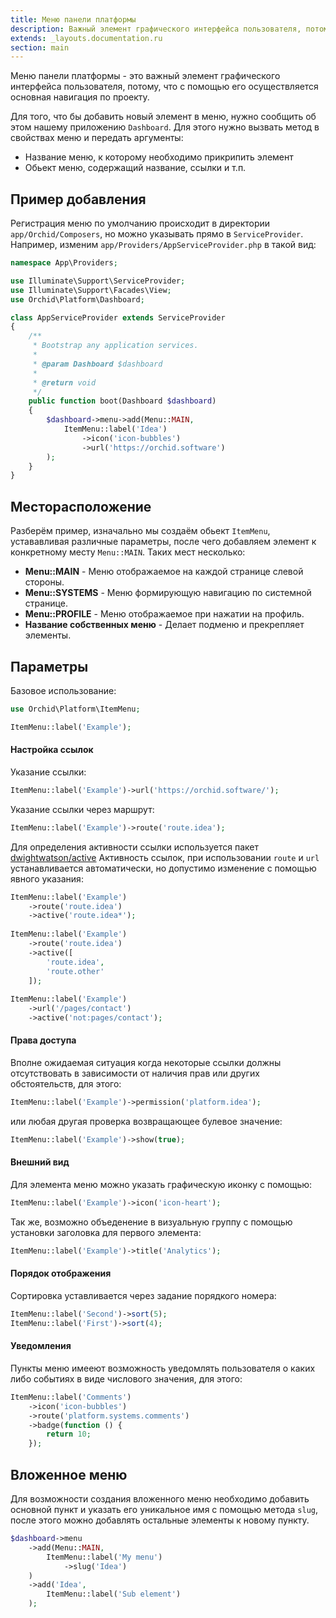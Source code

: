 ```yaml
---
title: Меню панели платформы
description: Важный элемент графического интерфейса пользователя, потому, что спомощью него осуществляется основаня навигация по проекту.
extends: _layouts.documentation.ru
section: main
---
```


Меню панели платформы - это важный элемент графического интерфейса пользователя, потому, что с помощью его осуществляется основная навигация по проекту.


Для того, что бы добавить новый элемент в меню, нужно сообщить об этом нашему приложению `Dashboard`.
Для этого нужно вызвать метод в свойствах меню и передать аргументы: 

* Название меню, к которому необходимо прикрипить элемент
* Обьект меню, содержащий название, ссылки и т.п.

## Пример добавления

Регистрация меню по умолчанию происходит в директории `app/Orchid/Composers`, но можно указывать прямо в `ServiceProvider`.
Например, изменим `app/Providers/AppServiceProvider.php` в такой вид:
	
```php
namespace App\Providers;

use Illuminate\Support\ServiceProvider;
use Illuminate\Support\Facades\View;
use Orchid\Platform\Dashboard;

class AppServiceProvider extends ServiceProvider
{
    /**
     * Bootstrap any application services.
     *
     * @param Dashboard $dashboard
     *
     * @return void
     */
    public function boot(Dashboard $dashboard)
    {
        $dashboard->menu->add(Menu::MAIN,
            ItemMenu::label('Idea')
                ->icon('icon-bubbles')
                ->url('https://orchid.software')
        );
    }
}
```

## Месторасположение

Разберём пример, изначально мы создаём обьект `ItemMenu`, устававливая различные параметры, после чего добавляем элемент к конкретному месту `Menu::MAIN`. Таких мест несколько:

- **Menu::MAIN** - Меню отображаемое на каждой странице слевой стороны.
- **Menu::SYSTEMS** - Меню формирующую навигацию по системной странице.
- **Menu::PROFILE** - Меню отображаемое при нажатии на профиль.
- **Название собственных меню** - Делает подменю и прекрепляет элементы.

## Параметры


Базовое использование:

```php
use Orchid\Platform\ItemMenu;

ItemMenu::label('Example');
```

#### Настройка ссылок

Указание ссылки:

 ```php
ItemMenu::label('Example')->url('https://orchid.software/');
```
 
Указание ссылки через маршрут:
 ```php
ItemMenu::label('Example')->route('route.idea');
```


Для определения активности ссылки используется пакет [dwightwatson/active](https://github.com/dwightwatson/active)
Активность ссылок, при использовании `route` и `url` устанавливается автоматически,
но допустимо изменение с помощью явного указания:

```php
ItemMenu::label('Example')
    ->route('route.idea')
    ->active('route.idea*');
    
ItemMenu::label('Example')
    ->route('route.idea')
    ->active([
        'route.idea',
        'route.other'
    ]);
    
ItemMenu::label('Example')
    ->url('/pages/contact')
    ->active('not:pages/contact');
```

#### Права доступа

Вполне ожидаемая ситуация когда некоторые ссылки должны отсутствовать
в зависимости от наличия прав или других обстоятельств, для этого:

 ```php
ItemMenu::label('Example')->permission('platform.idea');
```

или любая другая проверка возвращающее булевое значение:

 ```php
ItemMenu::label('Example')->show(true);
```

#### Внешний вид


Для элемента меню можно указать графическую иконку с помощью:

```php
ItemMenu::label('Example')->icon('icon-heart');
```

Так же, возможно объеденение в визуальную группу с помощью установки заголовка для первого элемента:

```php
ItemMenu::label('Example')->title('Analytics');
```

#### Порядок отображения

Сортировка уставливается через задание порядкого номера:
 ```php
ItemMenu::label('Second')->sort(5);
ItemMenu::label('First')->sort(4);
```

#### Уведомления

Пункты меню имееют возможность уведомлять пользователя о каких либо событиях в виде числового значения, для этого:

```php
ItemMenu::label('Comments')
    ->icon('icon-bubbles')
    ->route('platform.systems.comments')
    ->badge(function () {
        return 10;
    });
```

## Вложенное меню

Для возможности создания вложенного меню необходимо добавить основной пункт и указать его уникальное имя с помощью метода `slug`, после этого можно добавлять остальные элементы к новому пункту.


```php
$dashboard->menu
    ->add(Menu::MAIN,
        ItemMenu::label('My menu')
            ->slug('Idea')
    )
    ->add('Idea',
        ItemMenu::label('Sub element')
    );
```


